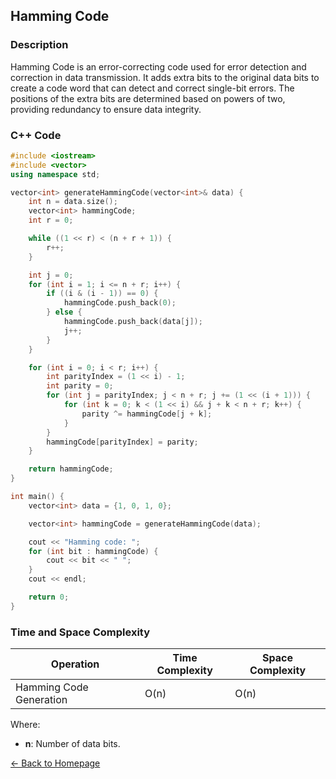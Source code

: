 ## Hamming Code

### Description
Hamming Code is an error-correcting code used for error detection and correction in data transmission. It adds extra bits to the original data bits to create a code word that can detect and correct single-bit errors. The positions of the extra bits are determined based on powers of two, providing redundancy to ensure data integrity.

### C++ Code

```cpp
#include <iostream>
#include <vector>
using namespace std;

vector<int> generateHammingCode(vector<int>& data) {
    int n = data.size();
    vector<int> hammingCode;
    int r = 0;

    while ((1 << r) < (n + r + 1)) {
        r++;
    }

    int j = 0;
    for (int i = 1; i <= n + r; i++) {
        if ((i & (i - 1)) == 0) {
            hammingCode.push_back(0);
        } else {
            hammingCode.push_back(data[j]);
            j++;
        }
    }

    for (int i = 0; i < r; i++) {
        int parityIndex = (1 << i) - 1;
        int parity = 0;
        for (int j = parityIndex; j < n + r; j += (1 << (i + 1))) {
            for (int k = 0; k < (1 << i) && j + k < n + r; k++) {
                parity ^= hammingCode[j + k];
            }
        }
        hammingCode[parityIndex] = parity;
    }

    return hammingCode;
}

int main() {
    vector<int> data = {1, 0, 1, 0};

    vector<int> hammingCode = generateHammingCode(data);

    cout << "Hamming code: ";
    for (int bit : hammingCode) {
        cout << bit << " ";
    }
    cout << endl;

    return 0;
}
```
### Time and Space Complexity

| Operation               | Time Complexity                  | Space Complexity         |
|-------------------------|----------------------------------|--------------------------|
| Hamming Code Generation | O(n)                             | O(n)                     |

Where:
- **n**: Number of data bits.

[← Back to Homepage](https://mehwishferoz.github.io/#6-️-error-detection-and-correction)
